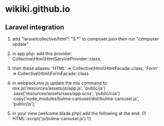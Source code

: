 # wikiki.github.io


## Laravel integration
1. add "laravelcollective/html": "5.*" to composer.json then run "composer update"

2. in app.php: add this provider: Collective\Html\HtmlServiceProvider::class,

3. then these aliases:
     'HTML' => Collective\Html\HtmlFacade::class,
     'Form' => Collective\Html\FormFacade::class

4. in webpack.mix.js update the mix command to:
     mix.js('resources/assets/js/app.js', 'public/js')
            .sass('resources/assets/sass/app.scss', 'public/css')
            .copy('node_modules/bulma-carousel/dist/bulma-carousel.js', 'public/js');

5. in your view (welcome.blade.php) add the following at the end:
     {!! HTML::script('js/bulma-carousel.js') !!}
        <script>
        var carousels = bulmaCarousel.attach();
        </script>